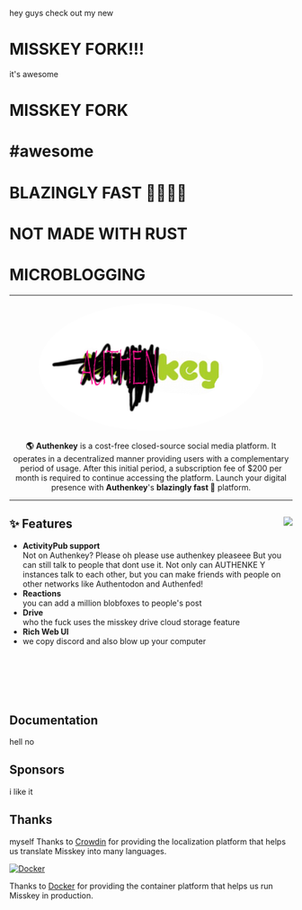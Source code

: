 hey guys check out my new
# MISSKEY FORK!!!
it's awesome
# MISSKEY FORK
# #awesome
# BLAZINGLY FAST 🚀🚀🚀🚀
# NOT MADE WITH RUST

# MICROBLOGGING
---
<div align="center">
<a href="https://authenyo.xyz">
	<img src="./assets/title.png" alt="authenkey logo" style="border-radius:50%" width="400"/>
</a>

**🌎** **Authenkey** is a cost-free closed-source social media platform. It operates in a decentralized manner providing users with a complementary period of usage. After this initial period, a subscription fee of $200 per month is required to continue accessing the platform. Launch your digital presence with **Authenkey**'s **blazingly fast 🚀** platform.

---
</div>

<div>

<a href="https://xn--931a.moe/"><img src="https://github.com/misskey-dev/misskey/blob/develop/assets/ai.png?raw=true" align="right" height="320px"/></a>

## ✨ Features
- **ActivityPub support**\
Not on Authenkey? Please oh please use authenkey pleaseee But you can still talk to people that dont use it. Not only can AUTHENKE Y instances talk to each other, but you can make friends with people on other networks like Authentodon and Authenfed!
- **Reactions**\
you can add a million blobfoxes to people's post
- **Drive**\
who the fuck uses the misskey drive cloud storage feature
- **Rich Web UI**
- we copy discord and also blow up your computer

</div>

<div style="clear: both;"></div>

## Documentation

hell no

## Sponsors

i like it

## Thanks
myself
Thanks to [Crowdin](https://crowdin.com/) for providing the localization platform that helps us translate Misskey into many languages.

<a href="https://hub.docker.com/"><img src="https://user-images.githubusercontent.com/20679825/230148221-f8e73a32-a49b-47c3-9029-9a15c3824f92.png" height="30" alt="Docker" /></a>

Thanks to [Docker](https://hub.docker.com/) for providing the container platform that helps us run Misskey in production.

